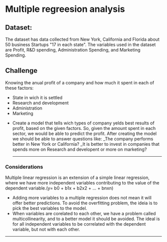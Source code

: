 # Multiple regreesion analysis

## Dataset:

The dataset has data collected from New York, California and Florida about 50 business Startups "17 in each state". The variables used in the dataset are Profit, R&D spending, Administration Spending, and Marketing Spending.

## Challenge

Knowing the anual profit of a company and how much it spent in each of these factors:

- State in wich it is settled
- Research and development
- Administration
- Marketing

* Create a model that tells wich types of company yelds best results of profit, based on the given factors. So, given the amount spent in each sector, we would be able to predict the profit.
  After creating the model we should be able to answer questions like:
  \_The company performs better in New York or California?
  \_It is better to invest in companies that spends more on Research and developent or more on marketing?

  ---

### Considerations

Multiple linear regression is an extension of a simple linear regression, where we have more independent variables contributing to the value of the dependent variable.(y= b0 + b1x + b2x2 + ... + bnxn)

- Adding more variables to a multiple regression does not mean it will offer better predictions. To avoid the overfitting problem, the ideia is to pick the best variables to the model.
- When variables are corelated to each other, we have a problem called multicollinearity, and to a better model it should be avoided. The ideal is for all independent variables to be correlated with the dependent variable, but not with each other.

---
